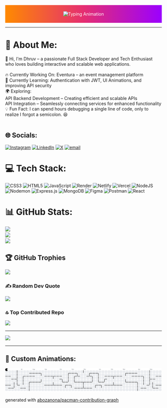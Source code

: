 <div align="center" style="background: linear-gradient(90deg, #ff8a00, #e52e71, #9b00ff); color: white; padding: 20px 0;">
  <img src="https://readme-typing-svg.herokuapp.com?font=Fira+Code&size=35&pause=500&color=F7F7F7&center=true&vCenter=true&width=700&height=60&lines=Welcome+to+My+GitHub+Profile!;Hi+there+%F0%9F%91%8B%2C+I'm+Dhruv+Sonagra!;🚀+Full-Stack+Developer;🎮+Game+Enthusiast;💻+Problem+Solver+%26+Creator" alt="Typing Animation" />
</div>

---

# 💫 About Me:
👋 Hi, I'm Dhruv – a passionate Full Stack Developer and Tech Enthusiast who loves building interactive and scalable web applications.<br><br>🔥 Currently Working On: Eventura – an event management platform<br>🎯 Currently Learning: Authentication with JWT, UI Animations, and improving API security<br>🌍 Exploring:<br>API Backend Development – Creating efficient and scalable APIs<br>API Integration – Seamlessly connecting services for enhanced functionality<br>💡 Fun Fact: I can spend hours debugging a single line of code, only to realize I forgot a semicolon. 😆<br><br>


## 🌐 Socials:
[![Instagram](https://img.shields.io/badge/Instagram-%23E4405F.svg?logo=Instagram&logoColor=white)](https://instagram.com/dhruvvv_23_) [![LinkedIn](https://img.shields.io/badge/LinkedIn-%230077B5.svg?logo=linkedin&logoColor=white)](https://linkedin.com/in/dhruv-sonagra-995144321) [![X](https://img.shields.io/badge/X-black.svg?logo=X&logoColor=white)](https://x.com/dhruvvv_23_) [![email](https://img.shields.io/badge/Email-D14836?logo=gmail&logoColor=white)](mailto:dhruv.sonagra.cg@gmail.com) 

# 💻 Tech Stack:
![CSS3](https://img.shields.io/badge/css3-%231572B6.svg?style=for-the-badge&logo=css3&logoColor=white) ![HTML5](https://img.shields.io/badge/html5-%23E34F26.svg?style=for-the-badge&logo=html5&logoColor=white) ![JavaScript](https://img.shields.io/badge/javascript-%23323330.svg?style=for-the-badge&logo=javascript&logoColor=%23F7DF1E) ![Render](https://img.shields.io/badge/Render-%46E3B7.svg?style=for-the-badge&logo=render&logoColor=white) ![Netlify](https://img.shields.io/badge/netlify-%23000000.svg?style=for-the-badge&logo=netlify&logoColor=#00C7B7) ![Vercel](https://img.shields.io/badge/vercel-%23000000.svg?style=for-the-badge&logo=vercel&logoColor=white) ![NodeJS](https://img.shields.io/badge/node.js-6DA55F?style=for-the-badge&logo=node.js&logoColor=white) ![Nodemon](https://img.shields.io/badge/NODEMON-%23323330.svg?style=for-the-badge&logo=nodemon&logoColor=%BBDEAD) ![Express.js](https://img.shields.io/badge/express.js-%23404d59.svg?style=for-the-badge&logo=express&logoColor=%2361DAFB) ![MongoDB](https://img.shields.io/badge/MongoDB-%234ea94b.svg?style=for-the-badge&logo=mongodb&logoColor=white) ![Figma](https://img.shields.io/badge/figma-%23F24E1E.svg?style=for-the-badge&logo=figma&logoColor=white) ![Postman](https://img.shields.io/badge/Postman-FF6C37?style=for-the-badge&logo=postman&logoColor=white) ![React](https://img.shields.io/badge/react-%2320232a.svg?style=for-the-badge&logo=react&logoColor=%2361DAFB)
# 📊 GitHub Stats:
![](https://github-readme-stats.vercel.app/api?username=dhruv2311-dot&theme=dark&hide_border=false&include_all_commits=false&count_private=false)<br/>
![](https://github-readme-streak-stats.herokuapp.com/?user=dhruv2311-dot&theme=dark&hide_border=false)<br/>
![](https://github-readme-stats.vercel.app/api/top-langs/?username=dhruv2311-dot&theme=dark&hide_border=false&include_all_commits=false&count_private=false&layout=compact)

## 🏆 GitHub Trophies
![](https://github-profile-trophy.vercel.app/?username=dhruv2311-dot&theme=radical&no-frame=false&no-bg=true&margin-w=4)

### ✍️ Random Dev Quote
![](https://quotes-github-readme.vercel.app/api?type=horizontal&theme=radical)

### 🔝 Top Contributed Repo
![](https://github-contributor-stats.vercel.app/api?username=dhruv2311-dot&limit=5&theme=dark&combine_all_yearly_contributions=true)

---
[![](https://visitcount.itsvg.in/api?id=dhruv2311-dot&icon=0&color=0)](https://visitcount.itsvg.in)


---
## 🎨 Custom Animations:
<picture>
  <source media="(prefers-color-scheme: dark)" srcset="https://raw.githubusercontent.com/dhruv2311-dot/dhruv2311-dot/output/pacman-contribution-graph-dark.svg">
  <source media="(prefers-color-scheme: light)" srcset="https://raw.githubusercontent.com/dhruv2311-dot/dhruv2311-dot/output/pacman-contribution-graph.svg">
  <img alt="pacman contribution graph" src="https://raw.githubusercontent.com/dhruv2311-dot/dhruv2311-dot/output/pacman-contribution-graph.svg">
</picture>

generated with [abozanona/pacman-contribution-graph](https://abozanona.github.io/pacman-contribution-graph/)